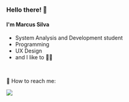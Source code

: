 <h3>Hello there! 👋</h3>

<h4>I'm Marcus Silva</h4>

- System Analysis and Development student
- Programming
- UX Design
- and I like to 🏃‍♂️

<br>

<p>📨 How to reach me:</p>

<p>
  <a href="https://www.linkedin.com/in/ms-silva/"><img src="https://img.shields.io/badge/LinkedIn-0077B5?style=for-the-badge&logo=linkedin&logoColor=white"/></a>
</p>
